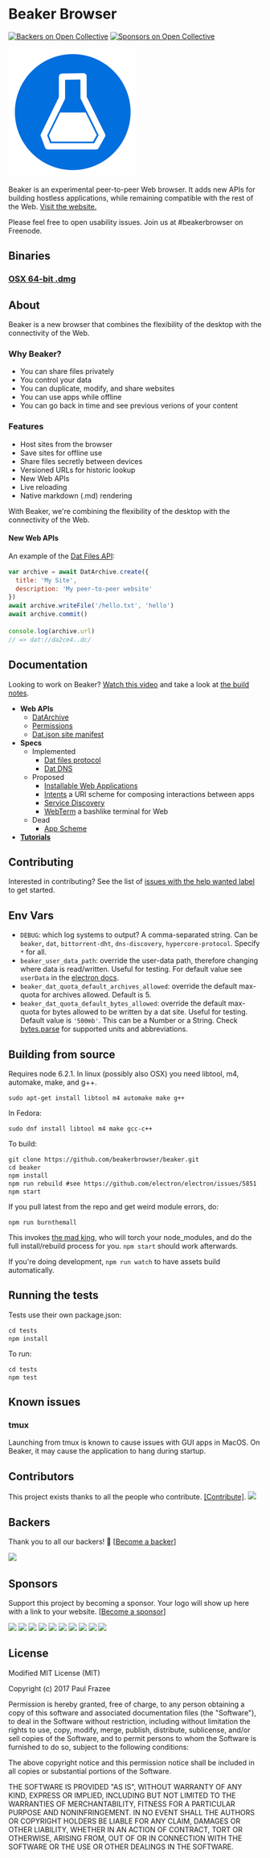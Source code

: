 Beaker Browser
======
[![Backers on Open Collective](https://opencollective.com/beaker/backers/badge.svg)](#backers) [![Sponsors on Open Collective](https://opencollective.com/beaker/sponsors/badge.svg)](#sponsors)

![logo.png](build/icons/256x256.png)

Beaker is an experimental peer-to-peer Web browser. It adds new APIs for building hostless applications, while remaining compatible with the rest of the Web. [Visit the website.](https://beakerbrowser.com/)

Please feel free to open usability issues. Join us at #beakerbrowser on Freenode.

## Binaries

### [OSX 64-bit .dmg](https://download.beakerbrowser.net/download/latest/osx)

## About

Beaker is a new browser that combines the flexibility of the desktop with the connectivity of the Web.

### Why Beaker?

 - You can share files privately
 - You control your data
 - You can duplicate, modify, and share websites
 - You can use apps while offline
 - You can go back in time and see previous verions of your content

### Features

 - Host sites from the browser
 - Save sites for offline use
 - Share files secretly between devices
 - Versioned URLs for historic lookup
 - New Web APIs
 - Live reloading
 - Native markdown (.md) rendering

With Beaker, we're combining the flexibility of the desktop with the connectivity of the Web.

#### New Web APIs

An example of the [Dat Files API](https://beakerbrowser.com/docs/apis/dat.html):

```js
var archive = await DatArchive.create({
  title: 'My Site',
  description: 'My peer-to-peer website'
})
await archive.writeFile('/hello.txt', 'hello')
await archive.commit()

console.log(archive.url)
// => dat://da2ce4..dc/
```

## Documentation

Looking to work on Beaker? [Watch this video](https://www.youtube.com/watch?v=YuE9OO-ZDYo) and take a look at [the build notes](./build-notes.md).

- **Web APIs**
  - [DatArchive](https://beakerbrowser.com/docs/apis/dat.html)
  - [Permissions](https://beakerbrowser.com/docs/apis/permissions.html)
  - [Dat.json site manifest](https://beakerbrowser.com/docs/apis/manifest.html)
- **Specs**
  - Implemented
    - [Dat files protocol](https://beakerbrowser.com/docs/inside-beaker/dat-files-protocol.html)
    - [Dat DNS](https://github.com/beakerbrowser/beaker/wiki/Authenticated-Dat-URLs-and-HTTPS-to-Dat-Discovery)
  - Proposed
    - [Installable Web Applications](https://github.com/beakerbrowser/beaker/wiki/Installable-Web-Applications)
    - [Intents](https://github.com/beakerbrowser/beaker/wiki/Intent-Scheme) a URI scheme for composing interactions between apps
    - [Service Discovery](https://github.com/beakerbrowser/beaker/wiki/PSA-Web-Service-Discovery-Protocol)
    - [WebTerm](https://github.com/beakerbrowser/beaker/wiki/WebTerm) a bashlike terminal for Web
  - Dead
    - [App Scheme](https://github.com/beakerbrowser/beaker/wiki/App-Scheme)
- [**Tutorials**](https://beakerbrowser.com/docs/tutorials/)

## Contributing

Interested in contributing? See the list of [issues with the help wanted label](https://github.com/beakerbrowser/beaker/labels/help%20wanted) to get started.

## Env Vars

- `DEBUG`: which log systems to output? A comma-separated string. Can be `beaker`, `dat`, `bittorrent-dht`, `dns-discovery`, `hypercore-protocol`. Specify `*` for all.
- `beaker_user_data_path`: override the user-data path, therefore changing where data is read/written. Useful for testing. For default value see `userData` in the [electron docs](https://electron.atom.io/docs/api/app/#appgetpathname).
- `beaker_dat_quota_default_archives_allowed`: override the default max-quota for archives allowed. Default is 5.
- `beaker_dat_quota_default_bytes_allowed`: override the default max-quota for bytes allowed to be written by a dat site. Useful for testing. Default value is `'500mb'`. This can be a Number or a String. Check [bytes.parse](https://github.com/visionmedia/bytes.js/tree/a4b9af2bf289175f12b3538eb172f2489844b1ec#bytesparsestringnumber-value-numbernull) for supported units and abbreviations.

## Building from source

Requires node 6.2.1.
In linux (possibly also OSX) you need libtool, m4, automake, make, and g++.

```
sudo apt-get install libtool m4 automake make g++
```

In Fedora:

```
sudo dnf install libtool m4 make gcc-c++
```

To build:

```
git clone https://github.com/beakerbrowser/beaker.git
cd beaker
npm install
npm run rebuild #see https://github.com/electron/electron/issues/5851
npm start
```

If you pull latest from the repo and get weird module errors, do:

```
npm run burnthemall
```

This invokes [the mad king](http://nerdist.com/wp-content/uploads/2016/05/the-mad-king-game-of-thrones.jpg), who will torch your node_modules, and do the full install/rebuild process for you.
`npm start` should work afterwards.

If you're doing development, `npm run watch` to have assets build automatically.

## Running the tests

Tests use their own package.json:

```
cd tests
npm install
```

To run:

```
cd tests
npm test
```

## Known issues

### tmux

Launching from tmux is known to cause issues with GUI apps in MacOS. On Beaker, it may cause the application to hang during startup.

## Contributors

This project exists thanks to all the people who contribute. [[Contribute]](CONTRIBUTING.md).
[![](https://opencollective.com/beaker/contributors.svg?width=890)](https://github.com/beakerbrowser/beaker/graphs/contributors)



## Backers

Thank you to all our backers! 🙏 [[Become a backer](https://opencollective.com/beaker#backer)]

<a href="https://opencollective.com/beaker#backers" target="_blank"><img src="https://opencollective.com/beaker/backers.svg?width=890"></a>


## Sponsors

Support this project by becoming a sponsor. Your logo will show up here with a link to your website. [[Become a sponsor](https://opencollective.com/beaker#sponsor)]

<a href="https://opencollective.com/beaker/sponsor/0/website" target="_blank"><img src="https://opencollective.com/beaker/sponsor/0/avatar.svg"></a>
<a href="https://opencollective.com/beaker/sponsor/1/website" target="_blank"><img src="https://opencollective.com/beaker/sponsor/1/avatar.svg"></a>
<a href="https://opencollective.com/beaker/sponsor/2/website" target="_blank"><img src="https://opencollective.com/beaker/sponsor/2/avatar.svg"></a>
<a href="https://opencollective.com/beaker/sponsor/3/website" target="_blank"><img src="https://opencollective.com/beaker/sponsor/3/avatar.svg"></a>
<a href="https://opencollective.com/beaker/sponsor/4/website" target="_blank"><img src="https://opencollective.com/beaker/sponsor/4/avatar.svg"></a>
<a href="https://opencollective.com/beaker/sponsor/5/website" target="_blank"><img src="https://opencollective.com/beaker/sponsor/5/avatar.svg"></a>
<a href="https://opencollective.com/beaker/sponsor/6/website" target="_blank"><img src="https://opencollective.com/beaker/sponsor/6/avatar.svg"></a>
<a href="https://opencollective.com/beaker/sponsor/7/website" target="_blank"><img src="https://opencollective.com/beaker/sponsor/7/avatar.svg"></a>
<a href="https://opencollective.com/beaker/sponsor/8/website" target="_blank"><img src="https://opencollective.com/beaker/sponsor/8/avatar.svg"></a>
<a href="https://opencollective.com/beaker/sponsor/9/website" target="_blank"><img src="https://opencollective.com/beaker/sponsor/9/avatar.svg"></a>



## License

Modified MIT License (MIT)

Copyright (c) 2017 Paul Frazee

Permission is hereby granted, free of charge, to any person obtaining a copy of this software and associated documentation files (the "Software"), to deal in the Software without restriction, including without limitation the rights to use, copy, modify, merge, publish, distribute, sublicense, and/or sell copies of the Software, and to permit persons to whom the Software is furnished to do so, subject to the following conditions:

The above copyright notice and this permission notice shall be included in all copies or substantial portions of the Software.

THE SOFTWARE IS PROVIDED "AS IS", WITHOUT WARRANTY OF ANY KIND, EXPRESS OR IMPLIED, INCLUDING BUT NOT LIMITED TO THE WARRANTIES OF MERCHANTABILITY, FITNESS FOR A PARTICULAR PURPOSE AND NONINFRINGEMENT. IN NO EVENT SHALL THE AUTHORS OR COPYRIGHT HOLDERS BE LIABLE FOR ANY CLAIM, DAMAGES OR OTHER LIABILITY, WHETHER IN AN ACTION OF CONTRACT, TORT OR OTHERWISE, ARISING FROM, OUT OF OR IN CONNECTION WITH THE SOFTWARE OR THE USE OR OTHER DEALINGS IN THE SOFTWARE.
